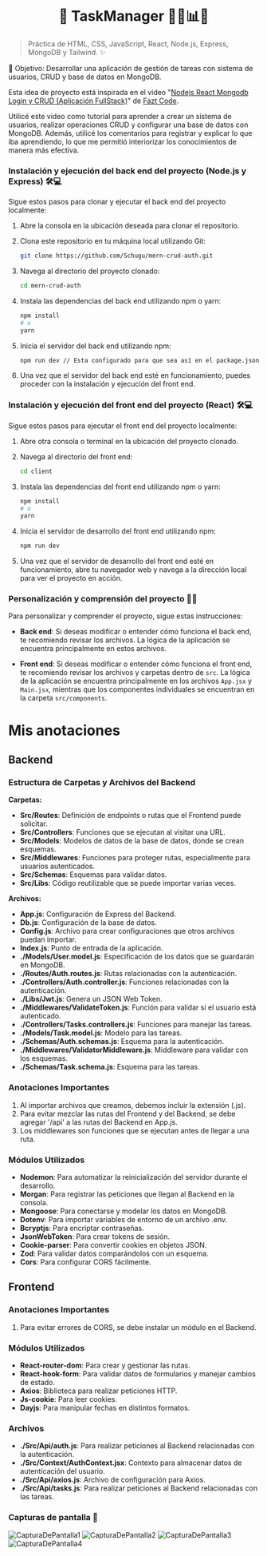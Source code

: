 <h1 align='center'>🌟 TaskManager 🔐🔄📊🌟</h1>

> Práctica de HTML, CSS, JavaScript, React, Node.js, Express, MongoDB y Tailwind. ✨

🎯 Objetivo: Desarrollar una aplicación de gestión de tareas con sistema de usuarios, CRUD y base de datos en MongoDB.

Esta idea de proyecto está inspirada en el video "[Nodejs React Mongodb Login y CRUD (Aplicación FullStack)](https://youtu.be/NmkY4JgS21A?si=qWD6Td1IJp2UYNN6)" de [Fazt Code](https://www.youtube.com/@blackcode2).

Utilicé este video como tutorial para aprender a crear un sistema de usuarios, realizar operaciones CRUD y configurar una base de datos con MongoDB. Además, utilicé los comentarios para registrar y explicar lo que iba aprendiendo, lo que me permitió interiorizar los conocimientos de manera más efectiva.

### Instalación y ejecución del back end del proyecto (Node.js y Express) 🛠️💻

Sigue estos pasos para clonar y ejecutar el back end del proyecto localmente:

1. Abre la consola en la ubicación deseada para clonar el repositorio.

2. Clona este repositorio en tu máquina local utilizando Git:

    ```bash
    git clone https://github.com/Schugu/mern-crud-auth.git
    ```

3. Navega al directorio del proyecto clonado:

    ```bash
    cd mern-crud-auth
    ```

4. Instala las dependencias del back end utilizando npm o yarn:

    ```bash
    npm install
    # o
    yarn
    ```

5. Inicia el servidor del back end utilizando npm:

    ```bash
    npm run dev // Esta configurado para que sea así en el package.json 
    ```

7. Una vez que el servidor del back end esté en funcionamiento, puedes proceder con la instalación y ejecución del front end.

### Instalación y ejecución del front end del proyecto (React) 🛠️💻

Sigue estos pasos para ejecutar el front end del proyecto localmente:

1. Abre otra consola o terminal en la ubicación del proyecto clonado.

2. Navega al directorio del front end:

    ```bash
    cd client
    ```

3. Instala las dependencias del front end utilizando npm o yarn:

    ```bash
    npm install
    # o
    yarn
    ```

4. Inicia el servidor de desarrollo del front end utilizando npm:

    ```bash
    npm run dev
    ```

5. Una vez que el servidor de desarrollo del front end esté en funcionamiento, abre tu navegador web y navega a la dirección local para ver el proyecto en acción.

### Personalización y comprensión del proyecto 🎨🧠

Para personalizar y comprender el proyecto, sigue estas instrucciones:

- **Back end**: Si deseas modificar o entender cómo funciona el back end, te recomiendo revisar los archivos. La lógica de la aplicación se encuentra principalmente en estos archivos.

- **Front end**: Si deseas modificar o entender cómo funciona el front end, te recomiendo revisar los archivos y carpetas dentro de `src`. La lógica de la aplicación se encuentra principalmente en los archivos `App.jsx` y `Main.jsx`, mientras que los componentes individuales se encuentran en la carpeta `src/components`.



# Mis anotaciones
## Backend 
### Estructura de Carpetas y Archivos del Backend

**Carpetas:**

- **Src/Routes**: Definición de endpoints o rutas que el Frontend puede solicitar.
- **Src/Controllers**: Funciones que se ejecutan al visitar una URL.
- **Src/Models**: Modelos de datos de la base de datos, donde se crean esquemas.
- **Src/Middlewares**: Funciones para proteger rutas, especialmente para usuarios autenticados.
- **Src/Schemas**: Esquemas para validar datos.
- **Src/Libs**: Código reutilizable que se puede importar varias veces.

**Archivos:**

- **App.js**: Configuración de Express del Backend.
- **Db.js**: Configuración de la base de datos.
- **Config.js**: Archivo para crear configuraciones que otros archivos puedan importar.
- **Index.js**: Punto de entrada de la aplicación.
- **./Models/User.model.js**: Especificación de los datos que se guardarán en MongoDB.
- **./Routes/Auth.routes.js**: Rutas relacionadas con la autenticación.
- **./Controllers/Auth.controller.js**: Funciones relacionadas con la autenticación.
- **./Libs/Jwt.js**: Genera un JSON Web Token.
- **./Middlewares/ValidateToken.js**: Función para validar si el usuario está autenticado.
- **./Controllers/Tasks.controllers.js**: Funciones para manejar las tareas.
- **./Models/Task.model.js**: Modelo para las tareas.
- **./Schemas/Auth.schemas.js**: Esquema para la autenticación.
- **./Middlewares/ValidatorMiddleware.js**: Middleware para validar con los esquemas.
- **./Schemas/Task.schema.js**: Esquema para las tareas.

### Anotaciones Importantes

1. Al importar archivos que creamos, debemos incluir la extensión (.js).
2. Para evitar mezclar las rutas del Frontend y del Backend, se debe agregar '/api' a las rutas del Backend en App.js.
3. Los middlewares son funciones que se ejecutan antes de llegar a una ruta.

### Módulos Utilizados

- **Nodemon**: Para automatizar la reinicialización del servidor durante el desarrollo.
- **Morgan**: Para registrar las peticiones que llegan al Backend en la consola.
- **Mongoose**: Para conectarse y modelar los datos en MongoDB.
- **Dotenv**: Para importar variables de entorno de un archivo .env.
- **Bcryptjs**: Para encriptar contraseñas.
- **JsonWebToken**: Para crear tokens de sesión.
- **Cookie-parser**: Para convertir cookies en objetos JSON.
- **Zod**: Para validar datos comparándolos con un esquema.
- **Cors**: Para configurar CORS fácilmente.


## Frontend
### Anotaciones Importantes

1. Para evitar errores de CORS, se debe instalar un módulo en el Backend.

### Módulos Utilizados

- **React-router-dom**: Para crear y gestionar las rutas.
- **React-hook-form**: Para validar datos de formularios y manejar cambios de estado.
- **Axios**: Biblioteca para realizar peticiones HTTP.
- **Js-cookie**: Para leer cookies.
- **Dayjs**: Para manipular fechas en distintos formatos.

### Archivos

- **./Src/Api/auth.js**: Para realizar peticiones al Backend relacionadas con la autenticación.
- **./Src/Context/AuthContext.jsx**: Contexto para almacenar datos de autenticación del usuario.
- **./Src/Api/axios.js**: Archivo de configuración para Axios.
- **./Src/Api/tasks.js**: Para realizar peticiones al Backend relacionadas con las tareas.

### Capturas de pantalla 📸
<img src='public/CapturaDePantalla1.png' alt='CapturaDePantalla1'>
<img src='public/CapturaDePantalla2.png' alt='CapturaDePantalla2'>
<img src='public/CapturaDePantalla3.png' alt='CapturaDePantalla3'>
<img src='public/CapturaDePantalla4.png' alt='CapturaDePantalla4'>




